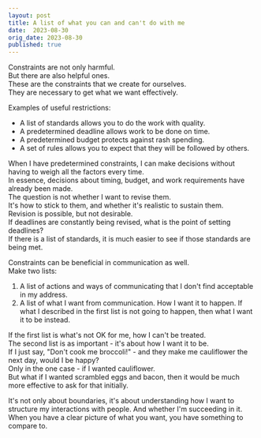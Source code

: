 ```yaml
---
layout: post
title: A list of what you can and can't do with me
date:  2023-08-30
orig_date: 2023-08-30
published: true
---
```

Constraints are not only harmful.\
But there are also helpful ones.\
These are the constraints that we create for ourselves.\
They are necessary to get what we want effectively.

Examples of useful restrictions:
* A list of standards allows you to do the work with quality.
* A predetermined deadline allows work to be done on time.
* A predetermined budget protects against rash spending.
* A set of rules allows you to expect that they will be followed by others.

When I have predetermined constraints, I can make decisions without having to weigh all the factors every time.\
In essence, decisions about timing, budget, and work requirements have already been made.\
The question is not whether I want to revise them.\
It's how to stick to them, and whether it's realistic to sustain them.\
Revision is possible, but not desirable.\
If deadlines are constantly being revised, what is the point of setting deadlines?\
If there is a list of standards, it is much easier to see if those standards are being met.

Constraints can be beneficial in communication as well.\
Make two lists:
1. A list of actions and ways of communicating that I don't find acceptable in my address.
2. A list of what I want from communication. How I want it to happen. If what I described in the first list is not going to happen, then what I want it to be instead.

If the first list is what's not OK for me, how I can't be treated.\
The second list is as important - it's about how I want it to be.\
If I just say, "Don't cook me broccoli!" - and they make me cauliflower the next day, would I be happy?\
Only in the one case - if I wanted cauliflower.\
But what if I wanted scrambled eggs and bacon, then it would be much more effective to ask for that initially.

It's not only about boundaries, it's about understanding how I want to structure my interactions with people. And whether I'm succeeding in it.\
When you have a clear picture of what you want, you have something to compare to.

